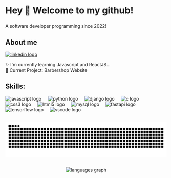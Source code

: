 <h1 align="left">Hey 👋 Welcome to my github! </h1>

###
<p align="left"> A software developer programming since 2022!</p> 


###

<h2 align="left">About me</h2>

<div align="left">
   <a href="https://www.linkedin.com/in/hector-seibel-489329260/">
    <img src="https://raw.githubusercontent.com/maurodesouza/profile-readme-generator/master/src/assets/icons/social/linkedin/default.svg" width="52" height="40" alt="linkedin logo" title="Linkedin" />
  </a>
</div>



<p align="left">✨ I'm currently learning Javascript and ReactJS...<br>🎯 Current Project: Barbershop Website</p>

###

<div align="left">
   <h2 align="left">Skills:</h2>
  <img src="https://cdn.jsdelivr.net/gh/devicons/devicon/icons/javascript/javascript-original.svg" height="40" alt="javascript logo" title="JavaScript" />
  <img width="12" />
  <img src="https://cdn.jsdelivr.net/gh/devicons/devicon/icons/python/python-original.svg" height="40" alt="python logo" title="Python" />
  <img width="12" />
  <img src="https://cdn.jsdelivr.net/gh/devicons/devicon/icons/django/django-plain.svg" height="40" alt="django logo" title="Django" />
  <img width="12" />
  <img src="https://cdn.jsdelivr.net/gh/devicons/devicon/icons/c/c-original.svg" height="40" alt="c logo" title="C" />
  <img width="12" />
  <img src="https://cdn.jsdelivr.net/gh/devicons/devicon/icons/css3/css3-original.svg" height="40" alt="css3 logo" title="CSS" />
  <img width="12" />
  <img src="https://cdn.jsdelivr.net/gh/devicons/devicon/icons/html5/html5-original.svg" height="40" alt="html5 logo" title="HTML" />
  <img width="12" />
  <img src="https://cdn.jsdelivr.net/gh/devicons/devicon/icons/mysql/mysql-original.svg" height="40" alt="mysql logo" title="MySQL" />
  <img width="12" />
  <img src="https://cdn.jsdelivr.net/gh/devicons/devicon/icons/fastapi/fastapi-original.svg" height="40" alt="fastapi logo" title="FastAPI" />
  <img width="12" />
  <img src="https://cdn.jsdelivr.net/gh/devicons/devicon/icons/tensorflow/tensorflow-original.svg" height="40" alt="tensorflow logo" title="Tensorflow" />
  <img width="12" />
  <img src="https://cdn.jsdelivr.net/gh/devicons/devicon/icons/vscode/vscode-original.svg" height="40" alt="vscode logo" title="Visual Studio Code" />
  <img width="12" />
</div>


###

<h2 align="left"></h2>

###

<img src="https://raw.githubusercontent.com/Verenthos/Verenthos/output/snake.svg" alt="Snake animation" />

<h2 align="left"></h2>


###

<div align="center">
  <img src="https://github-readme-stats-alpha-six-43.vercel.app/api/top-langs?username=Verenthos&locale=en&hide_title=false&layout=compact&card_width=320&langs_count=5&theme=dracula&hide_border=false&order=2" height="150" alt="languages graph"  />
</div>

###
